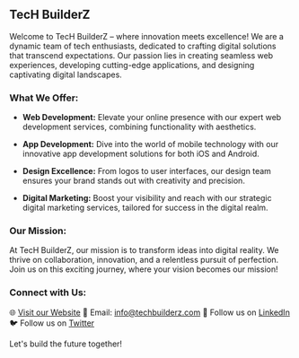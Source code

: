 ## TecH BuilderZ

Welcome to TecH BuilderZ – where innovation meets excellence! We are a dynamic team of tech enthusiasts, dedicated to crafting digital solutions that transcend expectations. Our passion lies in creating seamless web experiences, developing cutting-edge applications, and designing captivating digital landscapes.

### What We Offer:

- **Web Development:** Elevate your online presence with our expert web development services, combining functionality with aesthetics.

- **App Development:** Dive into the world of mobile technology with our innovative app development solutions for both iOS and Android.

- **Design Excellence:** From logos to user interfaces, our design team ensures your brand stands out with creativity and precision.

- **Digital Marketing:** Boost your visibility and reach with our strategic digital marketing services, tailored for success in the digital realm.

### Our Mission:

At TecH BuilderZ, our mission is to transform ideas into digital reality. We thrive on collaboration, innovation, and a relentless pursuit of perfection. Join us on this exciting journey, where your vision becomes our mission!

### Connect with Us:

🌐 [Visit our Website](https://techbuilderz.com)
📧 Email: info@techbuilderz.com
📱 Follow us on [LinkedIn](https://www.linkedin.com/company/techbuilderz)
🐦 Follow us on [Twitter](https://twitter.com/techbuilderz)

Let's build the future together!
